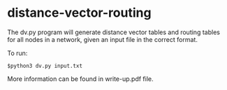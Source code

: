 # distance-vector-routing

The dv.py program will generate distance vector tables and routing tables for all nodes in a network, given an input file in the correct format. 

To run:
```
$python3 dv.py input.txt
```

More information can be found in write-up.pdf file.
